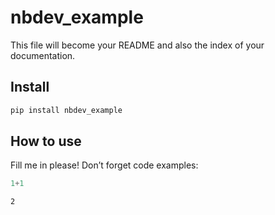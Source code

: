 # nbdev_example

<!-- WARNING: THIS FILE WAS AUTOGENERATED! DO NOT EDIT! -->

This file will become your README and also the index of your
documentation.

## Install

``` sh
pip install nbdev_example
```

## How to use

Fill me in please! Don’t forget code examples:

``` python
1+1
```

    2
